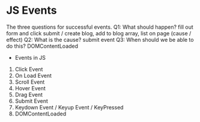 # JS Events

The three questions for successful events.
Q1: What should happen?
  fill out form and click submit / create blog, add to blog array, list on page (cause / effect)
Q2: What is the cause? 
  submit event
Q3: When should we be able to do this?
  DOMContentLoaded

- Events in JS
1. Click Event
2. On Load Event
3. Scroll Event
4. Hover Event
5. Drag Event
6. Submit Event
7. Keydown Event / Keyup Event / KeyPressed
8. DOMContentLoaded

